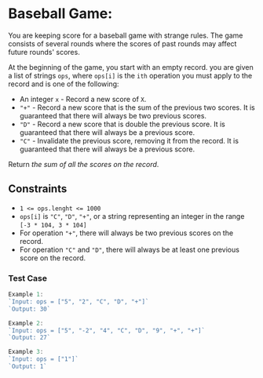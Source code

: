 # Baseball Game:

You are keeping score for a baseball game with strange rules. The game consists of several rounds where the scores of past rounds may affect future rounds' scores.

At the beginning of the game, you start with an empty record. you are given a list of strings `ops`, where `ops[i]` is the `ith` operation you must apply to the record and is one
of the following:

- An integer `x` - Record a new score of `X`.
- `"+"` - Record a new score that is the sum of the previous two scores. It is guaranteed that there will always be two previous scores.
- `"D"` - Record a new score that is double the previous score. It is guaranteed that there will always be a previous score.
- `"C"` - Invalidate the previous score, removing it from the record. It is guaranteed that there will always be a previous score.

Return *the sum of all the scores on the record*.


## Constraints

- `1 <= ops.lenght <= 1000`
- `ops[i]` is `"C"`, `"D"`, `"+"`, or a string representing an integer in the range `[-3 * 104, 3 * 104]`
- For operation `"+"`, there will always be two previous scores on the record.
- For operation `"C"` and `"D"`, there will always be at least one previous score on the record.

### Test Case
```js
Example 1:
`Input: ops = ["5", "2", "C", "D", "+"]`
`Output: 30`

Example 2:
`Input: ops = ["5", "-2", "4", "C", "D", "9", "+", "+"]`
`Output: 27`

Example 3:
`Input: ops = ["1"]`
`Output: 1`
```